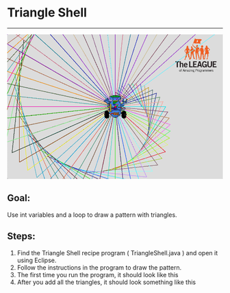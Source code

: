 

# Triangle Shell

<hr/>
<img alt="Star Show image" src="./images/triangleShell.png"/>

## Goal:

Use int variables and a loop to draw a pattern with triangles.

## Steps:

1. Find the Triangle Shell recipe program ( TriangleShell.java ) and open it using Eclipse.
2. Follow the instructions in the program to draw the pattern.
3. The first time you run the program, it should look like this
4. After you add all the triangles, it should look something like this



